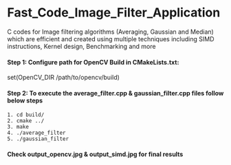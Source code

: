 # Fast_Code_Image_Filter_Application
C codes for Image filtering algorithms (Averaging, Gaussian and Median) which are efficient and created using multiple techniques including SIMD instructions, Kernel design, Benchmarking and more

#### Step 1: Configure path for OpenCV Build in CMakeLists.txt:
set(OpenCV_DIR /path/to/opencv/build)

#### Step 2: To execute the average_filter.cpp & gaussian_filter.cpp files follow below steps
```
1. cd build/
2. cmake ../
3. make
4. ./average_filter
5. ./gaussian_filter
```
#### Check output_opencv.jpg & output_simd.jpg for final results
